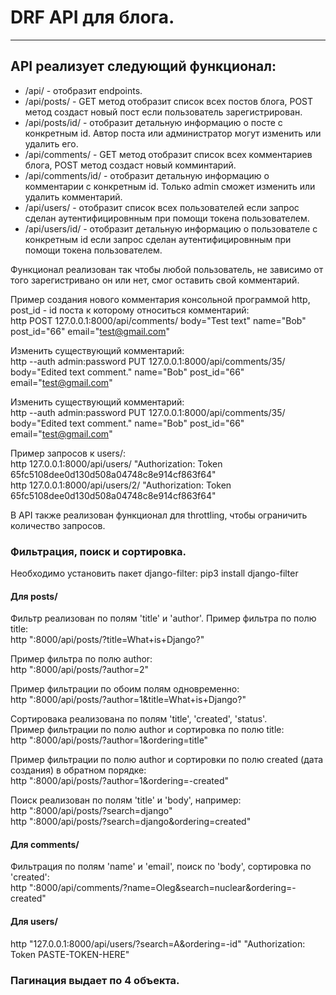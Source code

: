 # DRF API для блога.
---

## API реализует следующий функционал:

* /api/ - отобразит endpoints.  
* /api/posts/ - GET метод отобразит список всех постов блога, POST метод создаст новый пост если пользователь зарегистрирован.  
* /api/posts/id/ - отобразит детальную информацию о посте с конкретным id. Автор поста или администратор могут изменить или удалить его.  
* /api/comments/ - GET метод отобразит список всех комментариев блога, POST метод создаст новый комминтарий.
* /api/comments/id/ - отобразит детальную информацию о комментарии с конкретным id. Только admin сможет изменить или удалить комментарий.
* /api/users/ - отобразит список всех пользователей если запрос сделан аутентифицировнным при помощи токена пользователем.
* /api/users/id/ - отобразит детальную информацию о пользователе с конкретным id если запрос сделан аутентифицировнным при помощи токена пользователем.

Функционал реализован так чтобы любой пользователь, не зависимо от того зарегистривано он или нет, смог оставить свой комментарий.  

Пример создания нового комментария консольной программой http, post_id - id поста к которому относиться комментарий:  
http POST 127.0.0.1:8000/api/comments/ body="Test text" name="Bob" post_id="66" email="test@gmail.com"

Изменить существующий комментарий:  
http --auth admin:password PUT 127.0.0.1:8000/api/comments/35/ body="Edited text comment." name="Bob" post_id="66" email="test@gmail.com"
   
Изменить существующий комментарий:  
http --auth admin:password PUT 127.0.0.1:8000/api/comments/35/ body="Edited text comment." name="Bob" post_id="66" email="test@gmail.com"

Пример запросов к users/:  
http 127.0.0.1:8000/api/users/ "Authorization: Token 65fc5108dee0d130d508a04748c8e914cf863f64"  
http 127.0.0.1:8000/api/users/2/ "Authorization: Token 65fc5108dee0d130d508a04748c8e914cf863f64"

В API также реализован функционал для throttling, чтобы ограничить количество запросов.

### Фильтрация, поиск и сортировка.

Необходимо установить пакет django-filter: pip3 install django-filter

#### Для posts/  
Фильтр реализован по полям 'title' и 'author'. Пример фильтра по полю title:  
http ":8000/api/posts/?title=What+is+Django?"

Пример фильтра по полю author:  
http ":8000/api/posts/?author=2"

Пример фильтрации по обоим полям одновременно:  
http ":8000/api/posts/?author=1&title=What+is+Django?"

Сортировака реализована по полям 'title', 'created', 'status'.  
Пример фильтрации по полю author и сортировка по полю title:  
http ":8000/api/posts/?author=1&ordering=title"

Пример фильтрации по полю author и сортировки по полю created (дата создания) в обратном порядке:  
http ":8000/api/posts/?author=1&ordering=-created"

Поиск реализован по полям 'title' и 'body', например:  
http ":8000/api/posts/?search=django"  
http ":8000/api/posts/?search=django&ordering=created"

#### Для comments/  
Фильтрация по полям 'name' и 'email', поиск по 'body', сортировка по 'created':  
http ":8000/api/comments/?name=Oleg&search=nuclear&ordering=-created"

#### Для users/  
http "127.0.0.1:8000/api/users/?search=A&ordering=-id" "Authorization: Token PASTE-TOKEN-HERE"  

### Пагинация выдает по 4 объекта.

